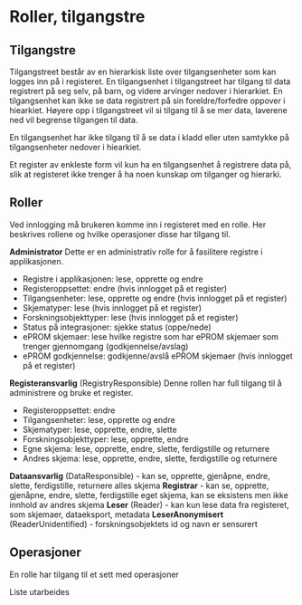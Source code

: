 # Roller, tilgangstre

## Tilgangstre

Tilgangstreet  består av en hierarkisk liste over tilgangsenheter som kan logges inn på i registeret. En tilgangsenhet i tilgangstreet har tilgang til data registrert på seg selv, på barn, og videre arvinger nedover i hierarkiet. En tilgangsenhet kan ikke se data registrert på sin foreldre/forfedre oppover i hiearkiet. Høyere opp i tilgangstreet vil si tilgang til å se mer data, laverene ned vil begrense tilgangen til data.

En tilgangsenhet har ikke tilgang til å se data i kladd eller uten samtykke på tilgangsenheter nedover i hiearkiet.

Et register av enkleste form vil kun ha en tilgangsenhet å registrere data på, slik at registeret ikke trenger å ha noen kunskap om tilganger og hierarki.

## Roller

Ved innlogging må brukeren komme inn i registeret med en rolle. Her beskrives rollene og hvilke operasjoner disse har tilgang til.

**Administrator** 
Dette er en administrativ rolle for å fasilitere registre i applikasjonen.
* Registre i applikasjonen: lese, opprette og endre
* Registeroppsettet: endre (hvis innlogget på et register)
* Tilgangsenheter: lese, opprette og endre (hvis innlogget på et register)
* Skjematyper: lese (hvis innlogget på et register)
* Forskningsobjekttyper: lese (hvis innlogget på et register)
* Status på integrasjoner: sjekke status (oppe/nede)
* ePROM skjemaer: lese hvilke registre som har ePROM skjemaer som trenger gjennomgang (godkjennelse/avslag)
* ePROM godkjennelse: godkjenne/avslå ePROM skjemaer (hvis innlogget på et register)

**Registeransvarlig** (RegistryResponsible)
Denne rollen har full tilgang til å administrere og bruke et register.
* Registeroppsettet: endre
* Tilgangsenheter: lese, opprette og endre
* Skjematyper: lese, opprette, endre, slette
* Forskningsobjekttyper: lese, opprette, endre
* Egne skjema: lese, opprette, endre, slette, ferdigstille og returnere
* Andres skjema: lese, opprette, endre, slette, ferdigstille og returnere

**Dataansvarlig** (DataResponsible) - kan se, opprette, gjenåpne, endre, slette, ferdigstille, returnere alles skjema
**Registrar** - kan se, opprette, gjenåpne, endre, slette, ferdigstille eget skjema, kan se eksistens men ikke innhold av andres skjema
**Leser** (Reader) - kan kun lese data fra registeret, som skjemaer, dataeksport, metadata
**LeserAnonymisert** (ReaderUnidentified) - forskningsobjektets id og navn er sensurert

## Operasjoner

En rolle har tilgang til et sett med operasjoner

Liste utarbeides
